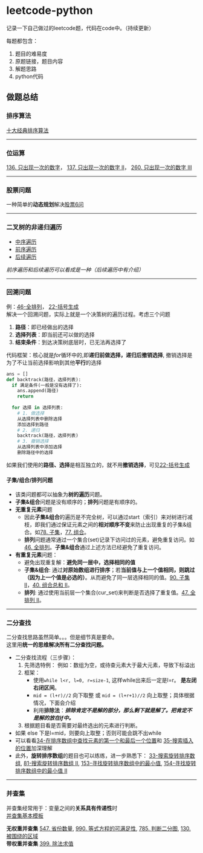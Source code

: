 # leetcode-python
记录一下自己做过的leetcode题，代码在code中。（持续更新）

每题都包含：
  1. 题目的难易度
  2. 原题链接，题目内容
  3. 解题思路
  4. python代码
## 做题总结
### 排序算法
[十大经典排序算法](https://github.com/czzbb/leetcode-python/blob/master/code/0000-%E5%8D%81%E5%A4%A7%E7%BB%8F%E5%85%B8%E6%8E%92%E5%BA%8F%E7%AE%97%E6%B3%95.md)

---
### 位运算
[136. 只出现一次的数字](https://github.com/czzbb/leetcode-python/blob/master/code/0136-%E5%8F%AA%E5%87%BA%E7%8E%B0%E4%B8%80%E6%AC%A1%E7%9A%84%E6%95%B0%E5%AD%97.md)，
[137. 只出现一次的数字 II](https://github.com/czzbb/leetcode-python/blob/master/code/0137-%E5%8F%AA%E5%87%BA%E7%8E%B0%E4%B8%80%E6%AC%A1%E7%9A%84%E6%95%B0%E5%AD%97%20II.md)，
[260. 只出现一次的数字 III](https://github.com/czzbb/leetcode-python/blob/master/code/0260-%E5%8F%AA%E5%87%BA%E7%8E%B0%E4%B8%80%E6%AC%A1%E7%9A%84%E6%95%B0%E5%AD%97%20III.md)

---
### 股票问题
一种简单的**动态规划**解决[股票6问](https://github.com/czzbb/leetcode-python/blob/master/code/0000-%E8%82%A1%E7%A5%A86%E9%97%AE%E6%B1%87%E6%80%BB.md)

---
### 二叉树的非递归遍历
* [中序遍历](https://github.com/czzbb/leetcode-python/blob/master/code/0094-%E4%BA%8C%E5%8F%89%E6%A0%91%E7%9A%84%E4%B8%AD%E5%BA%8F%E9%81%8D%E5%8E%86.md)
* [前序遍历](https://github.com/czzbb/leetcode-python/blob/master/code/0144-%E4%BA%8C%E5%8F%89%E6%A0%91%E7%9A%84%E5%89%8D%E5%BA%8F%E9%81%8D%E5%8E%86.md)
* [后续遍历](https://github.com/czzbb/leetcode-python/blob/master/code/0145-%E4%BA%8C%E5%8F%89%E6%A0%91%E7%9A%84%E5%90%8E%E7%BB%AD%E9%81%8D%E5%8E%86.md)

*前序遍历和后续遍历可以看成是一种（后续遍历中有介绍）*

---
### 回溯问题
例：[46-全排列](https://github.com/czzbb/leetcode-python/blob/master/code/0046-%E5%85%A8%E6%8E%92%E5%88%97.md)，
[22-括号生成](https://github.com/czzbb/leetcode-python/blob/master/code/0022-%E6%8B%AC%E5%8F%B7%E7%94%9F%E6%88%90.md)  
解决一个回溯问题，实际上就是一个决策树的遍历过程。考虑三个问题
1. **路径**：即已经做出的选择
2. **选择列表**：即当前还可以做的选择
3. **结束条件**：到达决策树底层时，已无法再选择了

代码框架：核心就是*for*循环中的,即**递归前做选择，递归后撤销选择**, 撤销选择是为了不让当前选择影响到其他**平行**的选择
```python
ans = []
def backtrack(路径，选择列表):
  if 满足条件(一般是没有选择了):
    ans.append(路径)
    return
  
  for 选择 in 选择列表:
    # 1. 做选择
    从选择列表中删除选择
    添加选择到路径
    # 2. 递归
    backtrack(路径，选择列表)
    # 3. 撤销选择
    从选择列表中添加选择
    删除路径中的选择
```
如果我们使用的**路径、选择**是相互独立的，就不用**撤销选择**，可见[22-括号生成](https://github.com/czzbb/leetcode-python/blob/master/code/0022-%E6%8B%AC%E5%8F%B7%E7%94%9F%E6%88%90.md)  

#### 子集/组合/排列问题
* 该类问题都可以抽象为**树的遍历**问题。
* **子集&组合**问题是没有顺序的；**排列**问题是有顺序的。
* **无重复元素**问题
  * 因此**子集&组合**的遍历是不完全树，可以通过start（索引）来对树进行减枝，即我们通过保证元素之间的**相对顺序不变**来防止出现重复的子集&组合。如[78. 子集](https://leetcode.cn/problems/subsets/)，[77. 组合](https://leetcode.cn/problems/combinations/)。
  * **排列**问题通常通过一个集合(set)记录下访问过的元素，避免重复访问。如[46. 全排列](https://leetcode.cn/problems/permutations/)。**子集&组合**通过上述方法已经避免了重复访问。
* **有重复元素**问题：
  * 避免出现重复解：**避免同一层中，选择相同的值**
  * **子集&组合**: 通过**对原始数组进行排序**；若**当前值与上一个值相同，则跳过（因为上一个值是必选的）**。从而避免了同一层选择相同的值。[90. 子集 II](https://leetcode.cn/problems/subsets-ii/)，[40. 组合总和 II](https://leetcode.cn/problems/combination-sum-ii/)。
  * **排列**: 通过使用当前层一个集合(cur_set)来判断是否选择了重复值。[47. 全排列 II](https://leetcode.cn/problems/permutations-ii/)。
---
### 二分查找
二分查找思路虽然简单。。。但是细节真是要命。  
这里用**统一的思维解决所有二分查找问题。**
* 二分查找流程（三步骤）：
  1. 先筛选特例：
    例如：数组为空，或待查元素大于最大元素，导致下标溢出
  2. 框架：
      * 使用`while l<r, l=0, r=size-1`, 这样while出来后一定是l=r。 **是左闭右闭区间**。
      * `mid = (l+r)//2` 向下取整 或  `mid = (l+r+1)//2` 向上取整；具体根据情况，下面会介绍
      * 利用**排除法**：***排除肯定不是解的部分，那么剩下就是解了。把肯定不是解的放在if中。*** 
  3. 根据题目看是否需要对最终选出的元素进行判断。
* 如果 else 下是l=mid，则要向上取整；否则可能会跳不出while  
* 可以看看[34-在排序数组中查找元素的第一个和最后一个位置](https://github.com/czzbb/leetcode-python/blob/master/code/0034-%E5%9C%A8%E6%8E%92%E5%BA%8F%E6%95%B0%E7%BB%84%E4%B8%AD%E6%9F%A5%E6%89%BE%E5%85%83%E7%B4%A0%E7%9A%84%E7%AC%AC%E4%B8%80%E4%B8%AA%E5%92%8C%E6%9C%80%E5%90%8E%E4%B8%80%E4%B8%AA%E4%BD%8D%E7%BD%AE.md)和
[35-搜索插入的位置](https://github.com/czzbb/leetcode-python/blob/master/code/0035-%E6%90%9C%E7%B4%A2%E6%8F%92%E5%85%A5%E4%BD%8D%E7%BD%AE.md)加深理解
* 此外，**旋转排序数组**的题目也可以练练，进一步熟悉下：
[33-搜索旋转排序数组](https://github.com/czzbb/leetcode-python/blob/master/code/0033-%E6%90%9C%E7%B4%A2%E6%97%8B%E8%BD%AC%E6%8E%92%E5%BA%8F%E6%95%B0%E7%BB%84.md), 
[81-搜索旋转排序数组 II](https://github.com/czzbb/leetcode-python/blob/master/code/0081-%E6%90%9C%E7%B4%A2%E6%97%8B%E8%BD%AC%E6%8E%92%E5%BA%8F%E6%95%B0%E7%BB%84%20II.md), 
[153-寻找旋转排序数组中的最小值](https://github.com/czzbb/leetcode-python/blob/master/code/0153-%E5%AF%BB%E6%89%BE%E6%97%8B%E8%BD%AC%E6%8E%92%E5%BA%8F%E6%95%B0%E7%BB%84%E4%B8%AD%E7%9A%84%E6%9C%80%E5%B0%8F%E5%80%BC.md), 
[154-寻找旋转排序数组中的最小值 II](https://github.com/czzbb/leetcode-python/blob/master/code/0154-%E5%AF%BB%E6%89%BE%E6%97%8B%E8%BD%AC%E6%8E%92%E5%BA%8F%E6%95%B0%E7%BB%84%E4%B8%AD%E7%9A%84%E6%9C%80%E5%B0%8F%E5%80%BC%20II.md)

---
### 并查集
并查集经常用于：变量之间的**关系具有传递性**时  
[并查集基本模板](https://github.com/czzbb/leetcode-python/blob/master/code/0000-%E5%B9%B6%E6%9F%A5%E9%9B%86%E5%9F%BA%E6%9C%AC%E6%A8%A1%E6%9D%BF.md)  

**无权重并查集**
[547. 省份数量](https://github.com/czzbb/leetcode-python/blob/master/code/0547-%E7%9C%81%E4%BB%BD%E6%95%B0%E9%87%8F.md), 
[990. 等式方程的可满足性](https://github.com/czzbb/leetcode-python/blob/master/code/0990-%E7%AD%89%E5%BC%8F%E6%96%B9%E7%A8%8B%E7%9A%84%E5%8F%AF%E6%BB%A1%E8%B6%B3%E6%80%A7.md), 
[785. 判断二分图](https://github.com/czzbb/leetcode-python/blob/master/code/0785-%E5%88%A4%E6%96%AD%E4%BA%8C%E5%88%86%E5%9B%BE.md), 
[130. 被围绕的区域](https://github.com/czzbb/leetcode-python/blob/master/code/0130-%E8%A2%AB%E5%9B%B4%E7%BB%95%E7%9A%84%E5%8C%BA%E5%9F%9F.md)  
**带权重并查集**
[399. 除法求值](https://github.com/czzbb/leetcode-python/blob/master/code/0399-%E9%99%A4%E6%B3%95%E6%B1%82%E5%80%BC.md)
